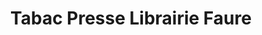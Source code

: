 ---
title: "Tabac Presse Librairie Faure"
url: /saint-pons-de-thomieres/tabac-presse-librairie-faure/
shop: marchand de journaux
---